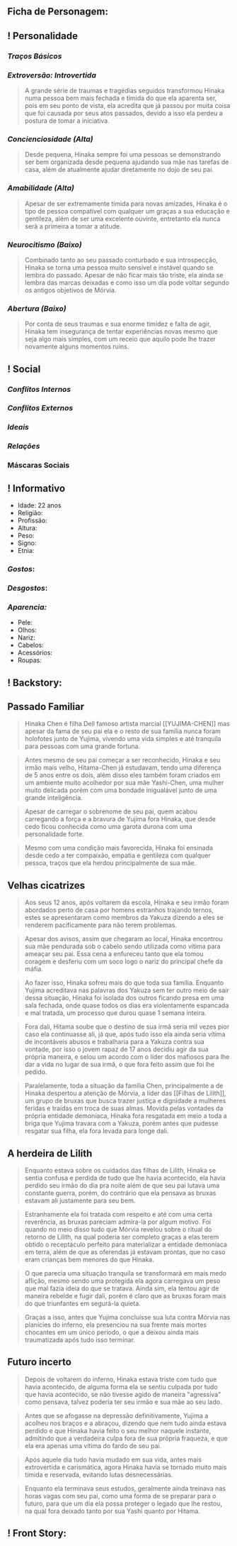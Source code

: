 ## Ficha de Personagem:

## ! Personalidade 

### *Traços Básicos*
### *Extroversão: Introvertida*

> A grande série de traumas e tragédias seguidos transformou Hinaka numa pessoa bem mais fechada e tímida do que ela aparenta ser, pois em seu ponto de vista, ela acredita que já passou por muita coisa que foi causada por seus atos passados, devido a isso ela perdeu a postura de tomar a iniciativa.
### *Concienciosidade (Alta)*

> Desde pequena, Hinaka sempre foi uma pessoas se demonstrando ser bem organizada desde pequena ajudando sua mãe nas tarefas de casa, além de atualmente ajudar diretamente no dojo de seu pai.
### *Amabilidade (Alta)*

> Apesar de ser extremamente tímida para novas amizades, Hinaka é o tipo de pessoa compatível com qualquer um graças a sua educação e gentileza, além de ser uma excelente ouvinte, entretanto ela nunca será a primeira a tomar a atitude. 
### *Neurocitismo (Baixo)*

> Combinado tanto ao seu passado conturbado e sua introspecção, Hinaka se torna uma pessoa muito sensível e instável quando se lembra do passado. Apesar de não ficar mais tão triste, ela ainda se lembra das marcas deixadas e como isso um dia pode voltar segundo os antigos objetivos de Mórvia.
### *Abertura (Baixo)*

> Por conta de seus traumas e sua enorme timidez e falta de agir, Hinaka tem insegurança de tentar experiências novas mesmo que seja algo mais simples, com um receio que aquilo pode lhe trazer novamente alguns momentos ruins.
## ! Social

### *Conflitos Internos*
### *Conflitos Externos*
### *Ideais*
### *Relações* 
### Máscaras Sociais
## ! Informativo 

* Idade: 22 anos
* Religião: 
* Profissão: 
* Altura: 
* Peso: 
* Signo: 
* Etnia: 

### *Gostos*:
### *Desgostos*:

### *Aparencia:*

* Pele: 
* Olhos: 
* Nariz: 
* Cabelos: 
* Acessórios: 
* Roupas: 

## ! Backstory:

## Passado Familiar 

> Hinaka Chen é filha Dell famoso artista marcial [[YUJIMA-CHEN]] mas apesar da fama de seu pai ela e o resto de sua família nunca foram holofotes junto de Yujima, vivendo uma vida simples e até tranquila para pessoas com uma grande fortuna.

> Antes mesmo de seu pai começar a ser reconhecido, Hinaka e seu irmão mais velho, Hitama-Chen já estudavam, tendo uma diferença de 5 anos entre os dois, além disso eles também foram criados em um ambiente muito acolhedor por sua mãe Yashi-Chen, uma mulher muito delicada porém com uma bondade inigualável junto de uma grande inteligência.

> Apesar de carregar o sobrenome de seu pai, quem acabou carregando a força e a bravura de Yujima fora Hinaka, que desde cedo ficou conhecida como uma garota durona com uma personalidade forte.

> Mesmo com uma condição mais favorecida, Hinaka foi ensinada desde cedo a ter compaixão, empatia e gentileza com qualquer pessoa, traços que ela herdou principalmente de sua mãe.

## Velhas cicatrizes 

> Aos seus 12 anos, após voltarem da escola, Hinaka e seu irmão foram abordados perto de casa por homens estranhos trajando ternos, estes se apresentaram como membros da Yakuza dizendo a eles se renderem pacificamente para não terem problemas. 

> Apesar dos avisos, assim que chegaram ao local, Hinaka encontrou sua mãe pendurada sob o cabelo sendo utilizada como vítima para ameaçar seu pai. Essa cena a enfureceu tanto que ela tomou coragem e desferiu com um soco logo o nariz do principal chefe da máfia.

> Ao fazer isso, Hinaka sofreu mais do que toda sua família. Enquanto Yujima acreditava nas palavras dos Yakuza sem ter outro meio de sair dessa situação, Hinaka foi isolada dos outros ficando presa em uma sala fechada, onde quase todos os dias era violentamente espancada e mal tratada, um processo que durou quase 1 semana inteira.

> Fora dali, Hitama soube que o destino de sua irmã seria mil vezes pior caso ela continuasse ali, já que, após tudo isso ela ainda seria vítima de incontáveis abusos e trabalharia para a Yakuza contra sua vontade, por isso o jovem rapaz de 17 anos decidiu agir da sua própria maneira, e selou um acordo com o líder dos mafiosos para lhe dar a vida no lugar de sua irmã, o que fora feito assim que foi lhe pedido.

> Paralelamente, toda a situação da família Chen, principalmente a de Hinaka despertou a atenção de Mórvia, a líder das [[Filhas de Lilith]], um grupo de bruxas que busca trazer justiça e dignidade a mulheres feridas e traídas em troca de suas almas. Movida pelas vontades da própria entidade demoníaca, Hinaka fora resgatada em meio a toda a briga que Yujima travara com a Yakuza, porém antes que pudesse resgatar sua filha, ela fora levada para longe dali.

## A herdeira de Lilith

> Enquanto estava sobre os cuidados das filhas de Lilith, Hinaka se sentia confusa e perdida de tudo que lhe havia acontecido, ela havia perdido seu irmão do dia pra noite além de que seu pai lutava uma constante guerra, porém, do contrário que ela pensava as bruxas estavam ali justamente para seu bem.

> Estranhamente ela foi tratada com respeito e até com uma certa reverência, as bruxas pareciam admira-la por algum motivo. Foi quando no meio disso tudo que Mórvia revelou sobre o ritual do retorno de Lilith, na qual poderia ser completo graças a elas terem obtido o receptáculo perfeito para materializar a entidade demoníaca em terra, além de que as oferendas já estavam prontas, que no caso eram crianças bem menores do que Hinaka.

> O que parecia uma situação tranquila se transformará em mais medo aflição, mesmo sendo uma protegida ela agora carregava um peso que mal fazia ideia do que se tratava. Ainda sim, ela tentou agir de maneira rebelde e fugir dali, porém é claro que as bruxas foram mais do que triunfantes em segurá-la quieta.

> Graças a isso, antes que Yujima concluísse sua luta contra Mórvia nas planícies do inferno, ela presenciou na sua frente mais mortes chocantes em um único período, o que a deixou ainda mais traumatizada após tudo isso terminar.
## Futuro incerto

> Depois de voltarem do inferno, Hinaka estava triste com tudo que havia acontecido, de alguma forma ela se sentiu culpada por tudo que havia acontecido, se não tivesse agido de maneira "agressiva" como pensava, talvez poderia ter seu irmão e sua mãe ao seu lado.

> Antes que se afogasse na depressão definitivamente, Yujima a acolheu nos braços e a abraçou, dizendo que nem tudo ainda estava perdido e que Hinaka havia feito o seu melhor naquele instante, admitindo que a verdadeira culpa fora de sua própria fraqueza, e que ela era apenas uma vítima do fardo de seu pai.

> Após aquele dia tudo havia mudado em sua vida, antes mais extrovertida e carismática, agora Hinaka havia se tornado muito mais tímida e reservada, evitando lutas desnecessárias. 

> Enquanto ela terminava seus estudos, geralmente ainda treinava nas horas vagas com seu pai, como uma forma de se preparar para o futuro, para que um dia ela possa proteger o legado que lhe restou, na qual fora deixado tanto por sua Yashi quanto por Hitama.
## ! Front Story:

